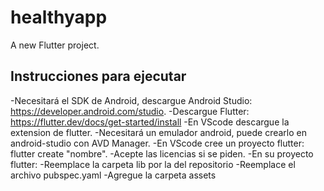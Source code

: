 # healthyapp

A new Flutter project.

## Instrucciones para ejecutar

-Necesitará el SDK de Android, descargue Android Studio: https://developer.android.com/studio.
-Descargue Flutter: https://flutter.dev/docs/get-started/install
-En VScode descargue la extension de flutter.
-Necesitará un emulador android, puede crearlo en android-studio con AVD Manager.
-En VScode cree un proyecto flutter: flutter create "nombre".
-Acepte las licencias si se piden.
-En su proyecto flutter:
    -Reemplace la carpeta lib por la del repositorio
    -Reemplace el archivo pubspec.yaml
    -Agregue la carpeta assets